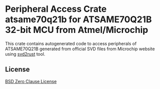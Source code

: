 # Peripheral Access Crate atsame70q21b for ATSAME70Q21B 32-bit MCU from Atmel/Microchip

This crate contains autogenerated code to access peripherals of ATSAME70Q21B generated from official SVD files from Microchip website using [svd2rust](https://github.com/rust-embedded/svd2rust/) tool.

## License

[BSD Zero Clause License](https://choosealicense.com/licenses/0bsd/)
